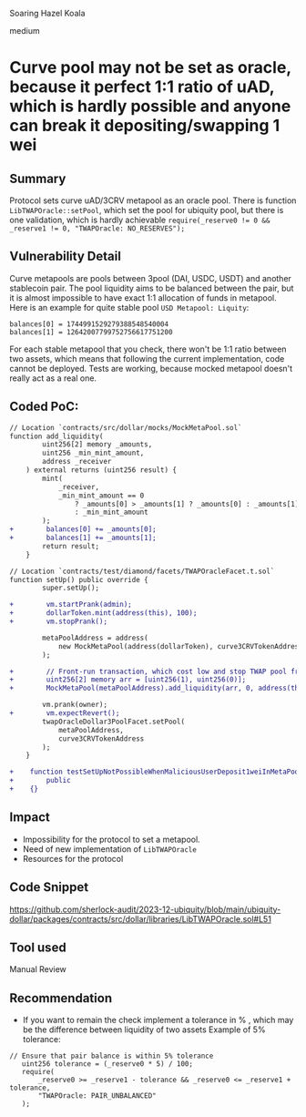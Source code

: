 Soaring Hazel Koala

medium

# Curve pool may not be set as oracle, because it perfect 1:1 ratio of uAD, which is hardly possible and anyone can break it depositing/swapping 1 wei

## Summary
Protocol sets curve uAD/3CRV metapool as an oracle pool. There is function `LibTWAPOracle::setPool`, which set the pool for ubiquity pool, but there is one validation, which is hardly achievable `require(_reserve0 != 0 && _reserve1 != 0, "TWAPOracle: NO_RESERVES");`
## Vulnerability Detail
Curve metapools are pools between 3pool (DAI, USDC, USDT) and another stablecoin pair. The pool liquidity aims to be balanced between the pair, but it is almost impossible to have exact 1:1 allocation of funds in metapool. Here is an example for quite stable pool `USD Metapool: Liquity`:
```solidity
balances[0] = 1744991529279388548540004
balances[1] = 12642007799752756617751200
```
For each stable metapool that you check, there won't be 1:1 ratio between two assets, which means that following the current implementation, code cannot be deployed. Tests are working, because mocked metapool doesn't really act as a real one.
## Coded PoC:
```diff
// Location `contracts/src/dollar/mocks/MockMetaPool.sol`
function add_liquidity(
        uint256[2] memory _amounts,
        uint256 _min_mint_amount,
        address _receiver
    ) external returns (uint256 result) {
        mint(
            _receiver,
            _min_mint_amount == 0
                ? _amounts[0] > _amounts[1] ? _amounts[0] : _amounts[1]
                : _min_mint_amount
        );
+        balances[0] += _amounts[0];
+        balances[1] += _amounts[1];
        return result;
    }
```

```diff
// Location `contracts/test/diamond/facets/TWAPOracleFacet.t.sol`
function setUp() public override {
        super.setUp();

+        vm.startPrank(admin);
+        dollarToken.mint(address(this), 100);
+        vm.stopPrank();

        metaPoolAddress = address(
            new MockMetaPool(address(dollarToken), curve3CRVTokenAddress)
        );

+        // Front-run transaction, which cost low and stop TWAP pool from being set
+        uint256[2] memory arr = [uint256(1), uint256(0)];
+        MockMetaPool(metaPoolAddress).add_liquidity(arr, 0, address(this));

        vm.prank(owner);
+        vm.expectRevert();
        twapOracleDollar3PoolFacet.setPool(
            metaPoolAddress,
            curve3CRVTokenAddress
        );
    }

+    function testSetUpNotPossibleWhenMaliciousUserDeposit1weiInMetaPool()
+        public
+    {}
```
## Impact
- Impossibility for the protocol to set a metapool. 
- Need of new implementation of `LibTWAPOracle`
- Resources for the protocol

## Code Snippet
https://github.com/sherlock-audit/2023-12-ubiquity/blob/main/ubiquity-dollar/packages/contracts/src/dollar/libraries/LibTWAPOracle.sol#L51
## Tool used
Manual Review
## Recommendation
- If you want to remain the check implement a tolerance in % , which may be the difference between liquidity of two assets
Example of 5% tolerance:
```solidity
// Ensure that pair balance is within 5% tolerance
   uint256 tolerance = (_reserve0 * 5) / 100;
   require(
       _reserve0 >= _reserve1 - tolerance && _reserve0 <= _reserve1 + tolerance,
       "TWAPOracle: PAIR_UNBALANCED"
   );
```